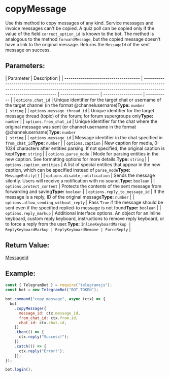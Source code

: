 # copyMessage

Use this method to copy messages of any kind. Service messages and invoice messages can't be copied. A quiz poll can be copied only if the value of the field `correct_option_id` is known to the bot. The method is analogous to the method `forwardMessage`, but the copied message doesn't have a link to the original message. Returns the `MessageId` of the sent message on success.

## Parameters:

| Parameter                             | Description                                                                                                                                                                                     |
| ------------------------------------- | ----------------------------------------------------------------------------------------------------------------------------------------------------------------------------------------------- | ------------------- | ------------------- | ----------- |
| `options.chat_id`                     | Unique identifier for the target chat or username of the target channel (in the format @channelusername)**Type:** `number                                                                       | string`             |
| `options.message_thread_id`           | Unique identifier for the target message thread (topic) of the forum; for forum supergroups only**Type:** `number`                                                                              |
| `options.from_chat_id`                | Unique identifier for the chat where the original message was sent (or channel username in the format @channelusername)**Type:** `number                                                        | string`             |
| `options.message_id`                  | Message identifier in the chat specified in `from_chat_id`**Type:** `number`                                                                                                                    |
| `options.caption`                     | New caption for media, 0-1024 characters after entities parsing. If not specified, the original caption is kept**Type:** `string`                                                               |
| `options.parse_mode`                  | Mode for parsing entities in the new caption. See formatting options for more details.**Type:** `string`                                                                                        |
| `options.caption_entities`            | A list of special entities that appear in the new caption, which can be specified instead of `parse_mode`**Type:** `MessageEntity[]`                                                            |
| `options.disable_notification`        | Sends the message silently. Users will receive a notification with no sound.**Type:** `boolean`                                                                                                 |
| `options.protect_content`             | Protects the contents of the sent message from forwarding and saving**Type:** `boolean`                                                                                                         |
| `options.reply_to_message_id`         | If the message is a reply, ID of the original message**Type:** `number`                                                                                                                         |
| `options.allow_sending_without_reply` | Pass `True` if the message should be sent even if the specified replied-to message is not found**Type:** `boolean`                                                                              |
| `options.reply_markup`                | Additional interface options. An object for an inline keyboard, custom reply keyboard, instructions to remove reply keyboard, or to force a reply from the user.**Type:** `InlineKeyboardMarkup | ReplyKeyboardMarkup | ReplyKeyboardRemove | ForceReply` |

## Return Value:

[MessageId](https://core.telegram.org/bots/api#messageid)

## Example:

```javascript
const { TelegramBot } = require("telegramsjs");
const bot = new TelegramBot("BOT_TOKEN");

bot.command("copy_message", async (ctx) => {
  bot
    .copyMessage({
      message_id: ctx.message_id,
      from_chat_id: ctx.from.id,
      chat_id: ctx.chat.id,
    })
    .then(() => {
      ctx.reply("Success!");
    })
    .catch(() => {
      ctx.reply("Error!");
    });
});

bot.login();
```
